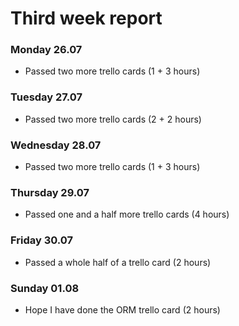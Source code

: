 # Third week report

### Monday 26.07

- Passed two more trello cards (1 + 3 hours)

### Tuesday 27.07

- Passed two more trello cards (2 + 2 hours)

### Wednesday 28.07

- Passed two more trello cards (1 + 3 hours)

### Thursday 29.07

- Passed one and a half more trello cards (4 hours) 

### Friday 30.07

- Passed a whole half of a trello card (2 hours)

### Sunday 01.08

- Hope I have done the ORM trello card (2 hours)